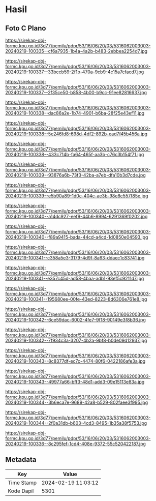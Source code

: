 # Hasil

## Foto C Plano

https://sirekap-obj-formc.kpu.go.id/3d77/pemilu/pdpr/53/16/06/20/03/5316062003003-20240219-100335--cf6a7935-1b4a-4a2b-b483-2ebbea2254d7.jpg

https://sirekap-obj-formc.kpu.go.id/3d77/pemilu/pdpr/53/16/06/20/03/5316062003003-20240219-100337--33bccb59-2f1b-470a-9cb9-4c15a7cfacd7.jpg

https://sirekap-obj-formc.kpu.go.id/3d77/pemilu/pdpr/53/16/06/20/03/5316062003003-20240219-100337--2f35ce50-b858-4b00-b9cc-91ee82816637.jpg

https://sirekap-obj-formc.kpu.go.id/3d77/pemilu/pdpr/53/16/06/20/03/5316062003003-20240219-100338--dac86a2e-1b74-4901-b6ba-28f25e43ef11.jpg

https://sirekap-obj-formc.kpu.go.id/3d77/pemilu/pdpr/53/16/06/20/03/5316062003003-20240219-100338--5e246fd8-698d-4df2-892b-ead7f45b456a.jpg

https://sirekap-obj-formc.kpu.go.id/3d77/pemilu/pdpr/53/16/06/20/03/5316062003003-20240219-100338--433c714b-fa64-465f-aa3b-c76c3b154f71.jpg

https://sirekap-obj-formc.kpu.go.id/3d77/pemilu/pdpr/53/16/06/20/03/5316062003003-20240219-100339--93876a6b-73f3-42ba-a7eb-dfa10b3d7cde.jpg

https://sirekap-obj-formc.kpu.go.id/3d77/pemilu/pdpr/53/16/06/20/03/5316062003003-20240219-100339--e5b90a89-1d0c-404c-ae3b-98e8c557f85e.jpg

https://sirekap-obj-formc.kpu.go.id/3d77/pemilu/pdpr/53/16/06/20/03/5316062003003-20240219-100340--a14dc927-eef9-44b6-8994-6291369f0202.jpg

https://sirekap-obj-formc.kpu.go.id/3d77/pemilu/pdpr/53/16/06/20/03/5316062003003-20240219-100340--f89a9415-bada-44cd-a4cd-1d0850e04593.jpg

https://sirekap-obj-formc.kpu.go.id/3d77/pemilu/pdpr/53/16/06/20/03/5316062003003-20240219-100341--c358a5e3-3179-4d9f-8a63-ddaec1c83741.jpg

https://sirekap-obj-formc.kpu.go.id/3d77/pemilu/pdpr/53/16/06/20/03/5316062003003-20240219-100341--e357c45d-ad58-4baa-adb1-93ef5c9211d7.jpg

https://sirekap-obj-formc.kpu.go.id/3d77/pemilu/pdpr/53/16/06/20/03/5316062003003-20240219-100341--195680ee-00fe-43ed-8223-8d6306e761e8.jpg

https://sirekap-obj-formc.kpu.go.id/3d77/pemilu/pdpr/53/16/06/20/03/5316062003003-20240219-100342--6ce59dac-6002-4fe7-9f18-90149e3f8b36.jpg

https://sirekap-obj-formc.kpu.go.id/3d77/pemilu/pdpr/53/16/06/20/03/5316062003003-20240219-100342--7f934c3a-3207-4b2a-9bf8-b0de09d12937.jpg

https://sirekap-obj-formc.kpu.go.id/3d77/pemilu/pdpr/53/16/06/20/03/5316062003003-20240219-100343--8c8377df-ec7c-4474-80f6-0422186afe3a.jpg

https://sirekap-obj-formc.kpu.go.id/3d77/pemilu/pdpr/53/16/06/20/03/5316062003003-20240219-100343--49977a66-bff3-48d1-add3-09e15113e83a.jpg

https://sirekap-obj-formc.kpu.go.id/3d77/pemilu/pdpr/53/16/06/20/03/5316062003003-20240219-100344--3b6eca7e-9689-42a8-b529-802faee3f995.jpg

https://sirekap-obj-formc.kpu.go.id/3d77/pemilu/pdpr/53/16/06/20/03/5316062003003-20240219-100344--2f0a31db-b603-4cd3-8495-1b35a38f5753.jpg

https://sirekap-obj-formc.kpu.go.id/3d77/pemilu/pdpr/53/16/06/20/03/5316062003003-20240219-100336--8c295fef-1cd4-408e-9372-55c520422187.jpg


## Metadata

| Key        | Value               |
| ---------- | ------------------- |
| Time Stamp | 2024-02-19 11:03:12 |
| Kode Dapil | 5301                |



